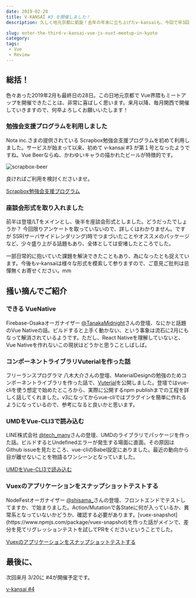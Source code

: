 ```yaml
---
date: 2019-02-28
title: V-KANSAI #3 を開催しました！
description: 久しく地元京都に凱旋！去年の年末に立ち上げたv-kansaiも、今回で早3回目となりました。会場提供いただいたKYOSOさま、ドリンクスポンサー Nota inc.さま、ご協力いただきありがとうございます。

slug: enter-the-third-v-kansai-vue-js-nuxt-meetup-in-kyoto
category: 
tags: 
 - Vue
 - Review
---
```


## 総括！

色々あった2019年2月も最終日の28日。この日地元京都で Vue界隈もミートアップを開催できたことは、非常に喜ばしく思います。来月以降、毎月関西で開催していきますので、何卒よろしくお願いいたします！

### 勉強会支援プログラムを利用しました

Nota inc.さまの提供されている Scrapbox勉強会支援プログラムを初めて利用しました。サービスが始まって以来、初めて v-kansai #3 が第１号となったようですね。Vue Beerならぬ、かわゆいキャラの描かれたビールが特徴的です。

![scrapbox-beer](//images.ctfassets.net/gzkue3szf85p/6QbqhdLldjqWzfzBGdOHzf/168bf90833c8408091fce323df7d4d66/scrapbox-beer.png)

良ければご利用を検討くださいませ。

<a class="link-preview" href="https://scrapbox.io/study-group-support/">Scrapbox勉強会支援プログラム</a>

### 座談会形式を取り入れました

前半は登壇/LTをメインとし、後半を座談会形式としました。どうだったでしょうか？ 今回限りアンケートを取っていないので、詳しくはわかりません。ですが SSR(サーバサイドレンダリング)時でつまづいたことやオススメのパッケージなど、少々盛り上がる話題もあり、全体としては安堵したところでした。

一部日常的に抱いていた課題を解決できたこともあり、為になったとも捉えています。今後もv-kansaiは様々な形式を模索して参りますので、ご意見ご批判は忌憚無くお寄せください。mm

## 掻い摘んでご紹介

### できる VueNative

Firebase-Osakaオーガナイザー [@TanakaMidnight](https://twitter.com/TanakaMidnight)さんの登壇、なにかと話題のVue Nativeの話。ビルドすると上手く動かない、という事象は流石に2月にもなって解消されているようです。ただし、React Nativeを理解していないと、Vue Nativeを作れないこの現状はどうかと思うことしばしば。

### コンポーネントライブラリVuterialを作った話

フリーランスプログラマ 八木大介さんの登壇、MaterialDesignの勉強のためコンポーネントライブラリを作った話で、[Vuterial](https://www.npmjs.com/package/vuterial)を公開しました。登壇ではvue-cliを使う想定で始めたところから、実際に公開するnpm publishまでの工程を詳しく話してくれました。v3になってからvue-cliではプラグインを簡単に作れるようになっているので、参考になると良いかと思います。

### UMDをVue-CLI3で読み込む

LINE株式会社 [@tech_many](https:twitter.com/tech_many)さんの登壇、UMDのライブラリでパッケージを作った話。ビルドするとUndefinedエラーが発生する場面に直面。その原因はGithub issueを見たところ、vue-cliのBabel設定にありました。最近の動向から目が離せないことを物語るワンシーンとなっていました。

<a class="link-preview" href="https://speakerdeck.com/tech_many/umdwovue-cli3dedu-miip-mu">UMDをVue-CLI3で読み込む</a>

### Vuexのアプリケーションをスナップショットテストする

NodeFestオーガナイザー [@shisama_](https://twitter.com/shisama_)さんの登壇、フロントエンドでテストしてますか、で始まりました。Action/Mutationで各Stateに何が入っているか、異常系となっていないかどうか、確認する必要があります。[vuex-snapshot](https://www.npmjs.com/package/vuex-snapshot)を作った話がメインで、差分を見てリグレッションテストを試してPRをくださいということでした。

<a class="link-preview" href="https://speakerdeck.com/masashi/snapshot-testing-for-vuex-application">Vuexのアプリケーションをスナップショットテストする</a>

## 最後に、

次回来月 3/20に #4が開催予定です。

<a class="link-preview" href="https://vuekansai.connpass.com/event/121581/">v-kansai #4</a>
